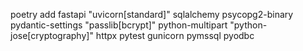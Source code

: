 poetry add fastapi "uvicorn[standard]" sqlalchemy psycopg2-binary pydantic-settings "passlib[bcrypt]" python-multipart "python-jose[cryptography]" httpx pytest gunicorn pymssql pyodbc